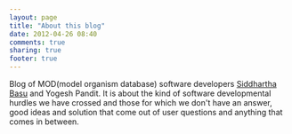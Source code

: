```yaml
---
layout: page
title: "About this blog"
date: 2012-04-26 08:40
comments: true
sharing: true
footer: true
---
```


Blog of MOD(model organism database) software developers <a
href="http://cybersiddhu.github.com">Siddhartha Basu</a> and Yogesh Pandit.
It is about the kind of software developmental hurdles we have crossed and those 
for which we don't have an answer, good ideas and solution that come out of user questions 
and anything that comes in between. 
